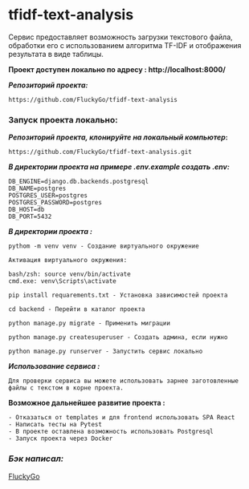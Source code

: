 # tfidf-text-analysis
Сервис предоставляет возможность загрузки текстового файла, обработки его с использованием алгоритма TF-IDF и отображения результата в виде таблицы.

**Проект доступен локально по адресу : http://localhost:8000/**

**_Репозиторий проекта:_**
```
https://github.com/FluckyGo/tfidf-text-analysis
```

### Запуск проекта локально:

**_Репозиторий проекта, клонируйте на локальный компьютер_:**
```
https://github.com/FluckyGo/tfidf-text-analysis.git
```

**_В директории проекта на примере .env.example создать .env:_**
```
DB_ENGINE=django.db.backends.postgresql
DB_NAME=postgres
POSTGRES_USER=postgres
POSTGRES_PASSWORD=postgres
DB_HOST=db
DB_PORT=5432
```
**_В директории проекта :_**
```
pythom -m venv venv - Создание виртуального окружение

Активация виртуального окружения:

bash/zsh: source venv/bin/activate
cmd.exe: venv\Scripts\activate

pip install requarements.txt - Установка зависимостей проекта

cd backend - Перейти в каталог проекта

python manage.py migrate - Применить миграции

python manage.py createsuperuser - Создать админа, если нужно

python manage.py runserver - Запустить сервис локально

```

**_Использование сервиса :_**
```
Для проверки сервиса вы можете использовать зарнее заготовленные 
файлы с текстом в корне проекта.

```



**Возможное дальнейшее развитие проекта :**
```
- Отказаться от templates и для frontend использовать SPA React
- Написать тесты на Pytest
- В проекте оставлена возможность использовать Postgresql
- Запуск проекта через Docker

```

### *Бэк написал:*
[FluckyGo](https://github.com/FluckyGo)